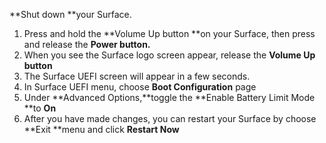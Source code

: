 **Shut down **your Surface.

1. Press and hold the **Volume Up button **on your Surface, then press and release the
   **Power button.**
2. When you see the Surface logo screen appear, release the **Volume Up button**
3. The Surface UEFI screen will appear in a few seconds.
4. In Surface UEFI menu, choose **Boot Configuration** page
5. Under **Advanced Options,**toggle the **Enable Battery Limit Mode **to **On**
6. After you have made changes, you can restart your Surface by choose **Exit **menu and click **Restart Now**



